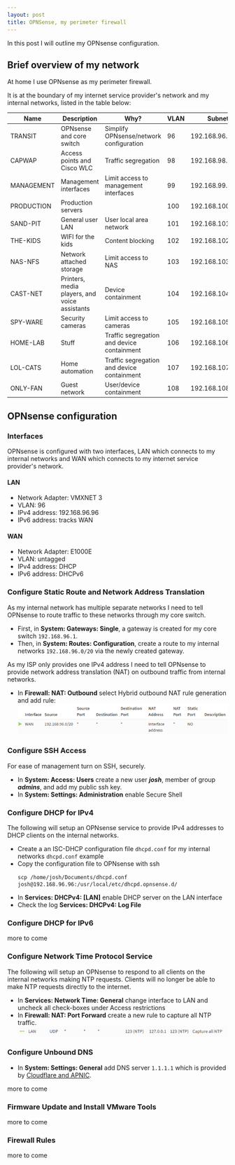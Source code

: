 ```yaml
---
layout: post
title: OPNSense, my perimeter firewall
---
```


In this post I will outline my OPNsense configuration.

## Brief overview of my network

At home I use OPNsense as my perimeter firewall.

It is at the boundary of my internet service provider's network and my internal networks, listed in the table below:

| Name       | Description                                   | Why?                                       | VLAN | Subnet           |
| ---------- | --------------------------------------------- | ------------------------------------------ | ---- | ---------------- |
| TRANSIT    | OPNsense and core switch                      | Simplify OPNsense/network configuration    | 96   | 192.168.96.0/24  |
| CAPWAP     | Access points and Cisco WLC                   | Traffic segregation                        | 98   | 192.168.98.0/24  |
| MANAGEMENT | Management interfaces                         | Limit access to management interfaces      | 99   | 192.168.99.0/24  |
| PRODUCTION | Production servers                            |                                            | 100  | 192.168.100.0/24 |
| SAND-PIT   | General user LAN                              | User local area network                    | 101  | 192.168.101.0/24 |
| THE-KIDS   | WIFI for the kids                             | Content blocking                           | 102  | 192.168.102.0/24 |
| NAS-NFS    | Network attached storage                      | Limit access to NAS                        | 103  | 192.168.103.0/24 |
| CAST-NET   | Printers, media players, and voice assistants | Device containment                         | 104  | 192.168.104.0/24 |
| SPY-WARE   | Security cameras                              | Limit access to cameras                    | 105  | 192.168.105.0/24 |
| HOME-LAB   | Stuff                                         | Traffic segregation and device containment | 106  | 192.168.106.0/24 |
| LOL-CATS   | Home automation                               | Traffic segregation and device containment | 107  | 192.168.107.0/24 |
| ONLY-FAN   | Guest network                                 | User/device containment                    | 108  | 192.168.108.0/24 |

## OPNsense configuration

### Interfaces

OPNsense is configured with two interfaces, LAN which connects to my internal networks and WAN which connects to my internet service provider's network.

#### LAN

- Network Adapter: VMXNET 3
- VLAN: 96
- IPv4 address: 192.168.96.96
- IPv6 address: tracks WAN

#### WAN

- Network Adapter: E1000E
- VLAN: untagged
- IPv4 address: DHCP
- IPv6 address: DHCPv6

### Configure Static Route and Network Address Translation

As my internal network has multiple separate networks I need to tell OPNsense to route traffic to these networks through my core switch.

- First, in **System: Gateways: Single**, a gateway is created for my core switch ```192.168.96.1```.
- Then, in **System: Routes: Configuration**, create a route to my internal networks ```192.168.96.0/20``` via the newly created gateway.

As my ISP only provides one IPv4 address I need to tell OPNsense  to provide network address translation (NAT) on outbound traffic from internal networks.

- In **Firewall: NAT: Outbound** select Hybrid outbound NAT rule generation and add rule:
    ![](/../images/doiotyourself.com_2023-02-19-OPNSense_NAT-rule-outbound.png)

### Configure SSH Access

For ease of management turn on SSH, securely.

- In **System: Access: Users** create a new user ***josh***, member of group ***admins***, and add my public ssh key.
- In **System: Settings: Administration** enable Secure Shell

### Configure DHCP for IPv4

The following will setup an OPNsense service to provide IPv4 addresses to DHCP clients on the internal networks.

- Create a an ISC-DHCP configuration file ```dhcpd.conf``` for my internal networks
    ```dhcpd.conf``` example
- Copy the configuration file to OPNsense with ssh
    ```console
    scp /home/josh/Documents/dhcpd.conf josh@192.168.96.96:/usr/local/etc/dhcpd.opnsense.d/
    ```
- In **Services: DHCPv4: [LAN]** enable DHCP server on the LAN interface
- Check the log **Services: DHCPv4: Log File**

### Configure DHCP for IPv6

more to come

### Configure Network Time Protocol Service

The following will setup an OPNsense to respond to all clients on the internal networks making NTP requests. Clients will no longer be able to make NTP requests directly to the internet. 

- In **Services: Network Time: General** change interface to LAN and uncheck all check-boxes under Access restrictions
- In **Firewall: NAT: Port Forward** create a new rule to capture all NTP traffic.
    ![](/../images/doiotyourself.com_2023-02-19-OPNSense_NAT-rule-capture-all-NTP-traffic.png)

### Configure Unbound DNS

- In **System: Settings: General** add DNS server ```1.1.1.1``` which is provided by [Cloudflare and APNIC][].

more to come

### Firmware Update and Install VMware Tools

more to come

### Firewall Rules

more to come

[Cloudflare and APNIC]: https://1.1.1.1/dns/